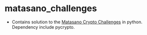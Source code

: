 # matasano_challenges
+ Contains solution to the [Matasano Crypto Challenges](https://cryptopals.com/) in python. Dependency include pycrypto.
